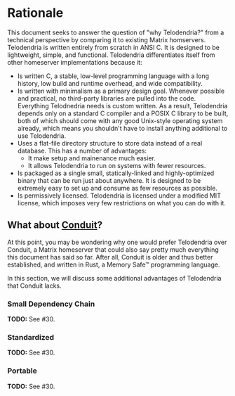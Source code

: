 # Rationale

This document seeks to answer the question of "why Telodendria?" from
a technical perspective by comparing it to existing Matrix homservers.
Telodendria is written entirely from scratch in ANSI C. It is designed
to be lightweight, simple, and functional. Telodendria differentiates
itself from other homeserver implementations because it:

- Is written C, a stable, low-level programming language with a long
history, low build and runtime overhead, and wide compatibility.
- Is written with minimalism as a primary design goal. Whenever possible
and practical, no third-party libraries are pulled into the code.
Everything Telodnedria needs is custom written. As a result, Telodendria
depends only on a standard C compiler and a POSIX C library to be
built, both of which should come with any good Unix-style operating
system already, which means you shouldn't have to install anything
additional to use Telodendria.
- Uses a flat-file directory structure to store data instead of a
real database. This has a number of advantages:
    - It make setup and mainenance much easier.
    - It allows Telodendria to run on systems with fewer resources.
- Is packaged as a single small, statically-linked and highly-optimized
binary that can be run just about anywhere. It is designed to be
extremely easy to set up and consume as few resources as possible.
- Is permissively licensed. Telodendria is licensed under a modified
MIT license, which imposes very few restrictions on what you can do
with it.

## What about [Conduit](https://conduit.rs)?

At this point, you may be wondering why one would prefer Telodendria
over Conduit, a Matrix homeserver that could also say pretty much
everything this document has said so far. After all, Conduit is older
and thus better established, and written in Rust, a Memory Safe&trade;
programming language.

In this section, we will discuss some additional advantages of
Telodendria that Conduit lacks.

### Small Dependency Chain

**TODO:** See #30.

### Standardized

**TODO:** See #30.

### Portable

**TODO:** See #30.

